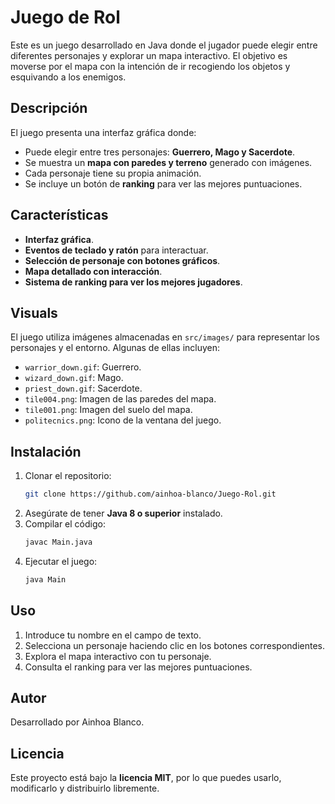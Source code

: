 # Juego de Rol
Este es un juego desarrollado en Java donde el jugador puede elegir entre diferentes personajes y explorar un mapa interactivo. El objetivo es moverse por el mapa con la intención de ir recogiendo los objetos y esquivando a los enemigos.

## Descripción
El juego presenta una interfaz gráfica donde:
- Puede elegir entre tres personajes: **Guerrero, Mago y Sacerdote**.
- Se muestra un **mapa con paredes y terreno** generado con imágenes.
- Cada personaje tiene su propia animación.
- Se incluye un botón de **ranking** para ver las mejores puntuaciones.

## Características
- **Interfaz gráfica**.
- **Eventos de teclado y ratón** para interactuar.
- **Selección de personaje con botones gráficos**.
- **Mapa detallado con interacción**.
- **Sistema de ranking para ver los mejores jugadores**.

## Visuals
El juego utiliza imágenes almacenadas en `src/images/` para representar los personajes y el entorno. Algunas de ellas incluyen:
- `warrior_down.gif`: Guerrero.
- `wizard_down.gif`: Mago.
- `priest_down.gif`: Sacerdote.
- `tile004.png`: Imagen de las paredes del mapa.
- `tile001.png`: Imagen del suelo del mapa.
- `politecnics.png`: Icono de la ventana del juego.

## Instalación
1. Clonar el repositorio:
   ```bash
   git clone https://github.com/ainhoa-blanco/Juego-Rol.git
   ```
2. Asegúrate de tener **Java 8 o superior** instalado.
3. Compilar el código:
   ```bash
   javac Main.java
   ```
4. Ejecutar el juego:
   ```bash
   java Main
   ```

## Uso
1. Introduce tu nombre en el campo de texto.
2. Selecciona un personaje haciendo clic en los botones correspondientes.
3. Explora el mapa interactivo con tu personaje.
4. Consulta el ranking para ver las mejores puntuaciones.

## Autor
Desarrollado por Ainhoa Blanco.

## Licencia
Este proyecto está bajo la **licencia MIT**, por lo que puedes usarlo, modificarlo y distribuirlo libremente.
